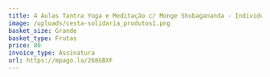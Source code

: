```yaml
---
title: 4 Aulas Tantra Yoga e Meditação c/ Monge Shubagananda - Individual
image: /uploads/cesta-solidaria_produtos1.png
basket_size: Grande
basket_type: Frutas
price: 80
invoice_type: Assinatura
url: https://mpago.la/268GBXF
---
```

